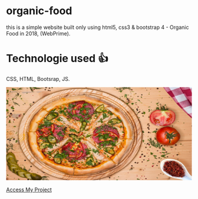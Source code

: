 # organic-food

this is a simple website built only using html5, css3 & bootstrap 4 - Organic Food in 2018, (WebPrime).

# Technologie used 👍

CSS, HTML, Bootsrap, JS.


![organic-food](https://github.com/Av-code80/OrganicEating/blob/main/img/photo-7.jpg)

[Access My Project](https://av-code80.github.io/OrganicEating/)

